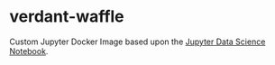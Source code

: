 # verdant-waffle
Custom Jupyter Docker Image based upon the [Jupyter Data Science Notebook](https://github.com/jupyter/docker-stacks/tree/master/datascience-notebook).
